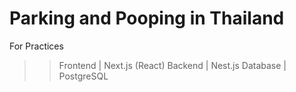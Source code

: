 # Parking and Pooping in Thailand
For Practices
>> Frontend | Next.js (React)
>> Backend  | Nest.js
>> Database | PostgreSQL
